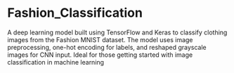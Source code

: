 # Fashion_Classification
A deep learning model built using TensorFlow and Keras to classify clothing images from the Fashion MNIST dataset. The model uses image preprocessing, one-hot encoding for labels, and reshaped grayscale images for CNN input. Ideal for those getting started with image classification in machine learning
